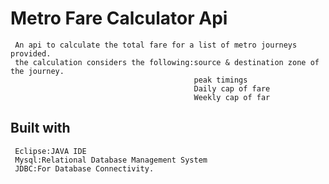 # Metro Fare Calculator Api
     An api to calculate the total fare for a list of metro journeys provided.
     the calculation considers the following:source & destination zone of the journey.
                                             peak timings
                                             Daily cap of fare
                                             Weekly cap of far

## Built with
     Eclipse:JAVA IDE
     Mysql:Relational Database Management System
     JDBC:For Database Connectivity.

     
